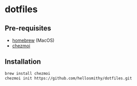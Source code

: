 # dotfiles

## Pre-requisites

- [homebrew](https://brew.sh/) (MacOS)
- [chezmoi](https://www.chezmoi.io/install)

## Installation

```bash
brew install chezmoi
chezmoi init https://github.com/hellosmithy/dotfiles.git
```
